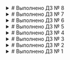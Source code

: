 
<details><summary># Выполнено ДЗ № 8</summary>
</details>
<details><summary># Выполнено ДЗ № 7</summary>
</details>
<details><summary># Выполнено ДЗ № 6</summary>
</details>
<details><summary># Выполнено ДЗ № 5</summary>
</details>
<details><summary># Выполнено ДЗ № 4</summary>
</details>
<details><summary># Выполнено ДЗ № 3</summary>
</details>
<details><summary># Выполнено ДЗ № 2</summary>
</details>
<details><summary># Выполнено ДЗ № 1</summary>
 - [x] Основное ДЗ
 - [x] Задание со *

## В процессе сделано:
1. Установил kubectl по инструкции на Ubuntu server 20.04
2. Установил minikube по инструкции (Docker уже был установлен)
3. Запутил minikube start
4. Проверил kubectl cluster-info
5. Запустил > minikube dashboard 
6. Установил brew и через него k9s > /bin/bash -c "$(curl -fsSL https://raw.githubusercontent.com/Homebrew/install/HEAD/install.sh)"
   > brew install derailed/k9s/k9s
   > k9s info
   > k9s -c pod
7. Удалил поды и проверил их восстановление 
8. Причины по которым восстановились все pod в ns kube-system:
   core-dns - Deployment следит за количеством pods и пересоздаёт их при удалении.
   kube-proxy - Daemonset, как и Deployment следит за работой pods.
   kube-apiserver, kube-scheduler, etcd - Static pod, за которыми следит systemd служба kubelet.
9. Создан Dockerfile, собран из него контейнер и загружен на hub.docker.com/evdpronin 
10. Написан манифест web-pod.yaml для создания pod из образа, созданного выше.
11. Добавлен init контейнер в web-pod.yaml 
12. Запущен pod и проверен curl -X GET "https://localhost:8000/homework.html"
13. Собран контейнер frontend с Hipster Shop и загружен в hub.docker.com
14. Запущен pod с помощью frontend-pod.yaml и сделано задание под звёздочкой - frontend-pod-healthy.yaml  
## Как запустить проект:
 - minikube start && kubectl apply -f web-pod.yaml && kubectl apply -f frontend-pod-healthy.yaml

## Как проверить работоспособность:
- kubectl port-forward --address 0.0.0.0 pod/web 8000:8000
- Перейти по ссылке http://localhost:8080
- kubectl get pod frontend
- frontend должен находиться в статусе Running

## PR checklist:
 - [x] Выставлен label с темой домашнего задания</details>



